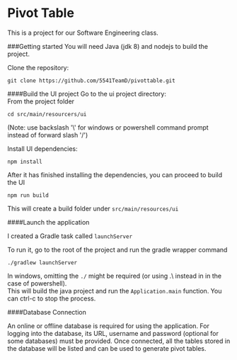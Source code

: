 # Pivot Table
This is a project for our Software Engineering class.

###Getting started
You will need Java (jdk 8) and nodejs to build the project.

Clone the repository:
```
git clone https://github.com/5541TeamD/pivottable.git
```
####Build the UI project
Go to the ui project directory:  
From the project folder
```
cd src/main/resourcers/ui
```
(Note: use backslash '\\' for windows or powershell command prompt instead of forward slash '/') 

Install UI dependencies:
```
npm install
```
After it has finished installing the dependencies, you can proceed to build the UI
```
npm run build
```
This will create a build folder under `src/main/resources/ui`

####Launch the application

I created a Gradle task called `launchServer`

To run it, go to the root of the project and run the gradle wrapper command
```
./gradlew launchServer
```
In windows, omitting the `./` might be required (or using .\\ instead in
in the case of powershell).  
This will build the java project and run the `Application.main` function.
You can ctrl-c to stop the process.

####Database Connection

An online or offline database is required for using the application.
For logging into the database, its URL, username and password (optional for some databases) must be provided.
Once connected, all the tables stored in the database will be listed and can be used to generate pivot tables.